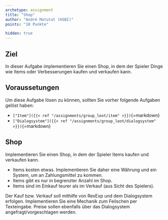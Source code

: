 ```yaml
---
archetype: assignment
title: "Shop"
author: "André Matutat (HSBI)"
points: "10 Punkte"

hidden: true
---
```


## Ziel

In dieser Aufgabe implementieren Sie einen Shop, in dem der Spieler Dinge wie Items
oder Verbesserungen kaufen und verkaufen kann.

## Voraussetungen

Um diese Aufgabe lösen zu können, sollten Sie vorher folgende Aufgaben gelöst haben:

-   `["Item"]({{< ref "/assignments/group_loot/item" >}})`{=markdown}
-   `["Dialogsystem"]({{< ref "/assignments/group_loot/dialogsystem" >}})`{=markdown}

## Shop

Implementieren Sie einen Shop, in dem der Spieler Items kaufen und verkaufen kann.

-   Items kosten etwas. Implementieren Sie daher eine Währung und ein System, um an
    Zahlungsmittel zu kommen.
-   Items gibt es nur in begrenzter Anzahl im Shop.
-   Items sind im Einkauf teurer als im Verkauf (aus Sicht des Spielers).

Der Kauf bzw. Verkauf soll mithilfe von RexExp und dem Dialogsystem erfolgen. Implementieren
Sie eine Mechanik zum Feilschen per Texteingabe. Preise sollen ebenfalls über das
Dialogsystem angefragt/vorgeschlagen werden.
